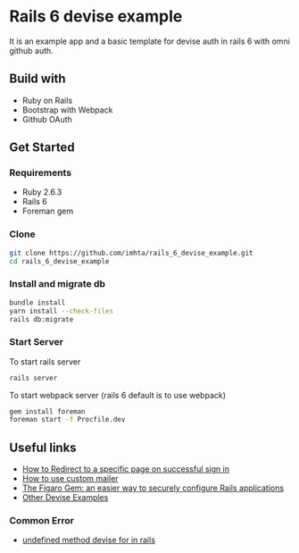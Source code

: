 # Rails 6 devise example

It is an example app and a basic template for devise auth in rails 6 with omni github auth.

## Build with

- Ruby on Rails
- Bootstrap with Webpack
- Github OAuth

## Get Started

### Requirements

- Ruby 2.6.3
- Rails 6
- Foreman gem

### Clone

```bash
git clone https://github.com/imhta/rails_6_devise_example.git
cd rails_6_devise_example
```

### Install and migrate db

```bash
bundle install
yarn install --check-files
rails db:migrate
```

### Start Server

To start rails server

```bash
rails server

```

To start webpack server (rails 6 default is to use webpack)

```bash
gem install foreman
foreman start -f Procfile.dev
```

## Useful links

- [How to Redirect to a specific page on successful sign in](https://github.com/plataformatec/devise/wiki/How-To:-redirect-to-a-specific-page-on-successful-sign-in)
- [How to use custom mailer](https://github.com/plataformatec/devise/wiki/How-To:-Use-custom-mailer)
- [The Figaro Gem: an easier way to securely configure Rails applications](https://medium.com/@MinimalGhost/the-figaro-gem-an-easier-way-to-securely-configure-rails-applications-c6f963b7e993)
- [Other Devise Examples](https://github.com/plataformatec/devise/wiki/Example-applications)

### Common Error

- [undefined method devise for in rails](https://stackoverflow.com/questions/4810941/undefined-method-devise-for-in-rails)

